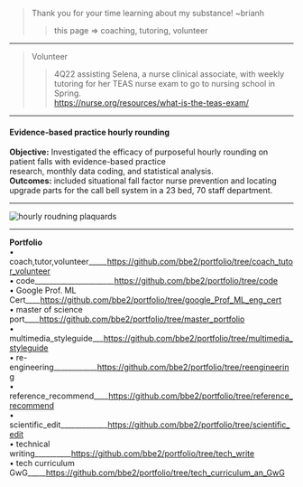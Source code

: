 > Thank you for your time learning about my substance! ~brianh
>> this page => coaching, tutoring, volunteer
---------
>Volunteer
>> 4Q22 assisting Selena, a nurse clinical associate, with weekly tutoring for her TEAS nurse exam to go to nursing school in Spring.  
>> https://nurse.org/resources/what-is-the-teas-exam/  


-------------
#### Evidence-based practice hourly rounding
**Objective:** Investigated the efficacy of purposeful hourly rounding on patient falls with evidence-based practice  
research, monthly data coding, and statistical analysis.  
**Outcomes:** included situational fall factor nurse prevention and locating upgrade parts for the call bell system in a 23 bed, 70 staff department.  

------------
![hourly roudning plaquards](https://user-images.githubusercontent.com/59778456/193832448-9cc02c3a-94da-44a8-a3f4-7f05582d64c8.JPG)

--------------
**Portfolio**  
• coach,tutor,volunteer_____https://github.com/bbe2/portfolio/tree/coach_tutor_volunteer  
• code______________________https://github.com/bbe2/portfolio/tree/code  
• Google Prof. ML Cert____https://github.com/bbe2/portfolio/tree/google_Prof_ML_eng_cert  
• master of science port____https://github.com/bbe2/portfolio/tree/master_portfolio  
• multimedia_styleguide___https://github.com/bbe2/portfolio/tree/multimedia_styleguide  
• re-engineering____________https://github.com/bbe2/portfolio/tree/reengineering  
• reference_recommend____https://github.com/bbe2/portfolio/tree/reference_recommend  
• scientific_edit_____________https://github.com/bbe2/portfolio/tree/scientific_edit  
• technical writing__________https://github.com/bbe2/portfolio/tree/tech_write  
• tech curriculum GwG_____https://github.com/bbe2/portfolio/tree/tech_curriculum_an_GwG
